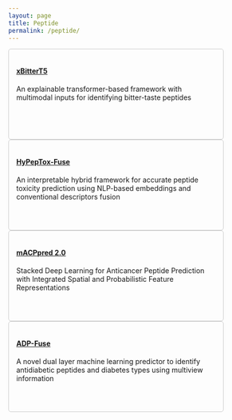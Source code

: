 ```yaml
---
layout: page
title: Peptide
permalink: /peptide/
---
```


<div class="row">
    <div class="col-lg-6 col-md-8 d-flex align-items-stretch mt-4 container2 w-150" data-aos="zoom-in" data-aos-delay="100">
        <div class="repositories d-flex flex-wrap flex-md-row flex-column justify-content-between align-items-center box box-light-mode box-dark-mode">
            <h4><a href="https://balalab-skku.org/xBitterT5/" class="link-light-mode link-dark-mode">xBitterT5</a></h4>
            <p class="text-light-mode text-dark-mode">An explainable transformer-based framework with multimodal inputs for identifying bitter-taste peptides</p>
        </div>
    </div>
    <div class="col-lg-6 col-md-8 d-flex align-items-stretch mt-4 container2 w-150" data-aos="zoom-in" data-aos-delay="100">
        <div class="repositories d-flex flex-wrap flex-md-row flex-column justify-content-between align-items-center box box-light-mode box-dark-mode">
            <h4><a href="https://balalab-skku.org/HyPepTox-Fuse/" class="link-light-mode link-dark-mode">HyPepTox-Fuse</a></h4>
            <p class="text-light-mode text-dark-mode">An interpretable hybrid framework for accurate peptide toxicity prediction using NLP-based embeddings and conventional descriptors fusion</p>
        </div>
    </div>
    <div class="col-lg-6 col-md-8 d-flex align-items-stretch mt-4 container2 w-150" data-aos="zoom-in" data-aos-delay="100">
        <div class="repositories d-flex flex-wrap flex-md-row flex-column justify-content-between align-items-center box box-light-mode box-dark-mode">
            <h4><a href="https://balalab-skku.org/mACPpred2/" class="link-light-mode link-dark-mode">mACPpred 2.0</a></h4>
            <p class="text-light-mode text-dark-mode">Stacked Deep Learning for Anticancer Peptide Prediction with Integrated Spatial and Probabilistic Feature Representations</p>
        </div>
    </div>
    <div class="col-lg-6 col-md-8 d-flex align-items-stretch mt-4 container2 w-150" data-aos="zoom-in" data-aos-delay="100">
        <div class="repositories d-flex flex-wrap flex-md-row flex-column justify-content-between align-items-center box box-light-mode box-dark-mode">
            <h4><a href="https://balalab-skku.org/ADP-Fuse/" class="link-light-mode link-dark-mode">ADP-Fuse</a></h4>
            <p class="text-light-mode text-dark-mode">A novel dual layer machine learning predictor to identify antidiabetic peptides and diabetes types using multiview information</p>
        </div>
    </div>
</div>

<style>
    .box {
        border: 1px solid #ccc;
        padding: 15px;
        border-radius: 5px;
        width: 400px;
        height: 150px;
    }
    .box-light-mode {
        background-color: #8839ef; 
    }
    .box-dark-mode {
        background-color: var(--aura);
    }
    .link-light-mode {
        color: #8839ef;
    }
    .link-dark-mode {
        color: var(--aura);
    }
    .text-light-mode {
        color: #8839ef;
    }
    .text-dark-mode {
        color: var(--aura);
    }
</style>
